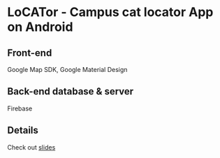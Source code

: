 # LoCATor - Campus cat locator App on Android
## Front-end
Google Map SDK, Google Material Design
## Back-end database & server
Firebase
## Details
Check out [slides](./FinalPresentatiion.pdf)

